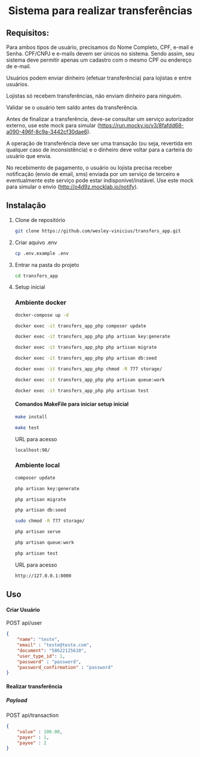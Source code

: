 

<br />
<p align="center">
  <h1 align="center"> Sistema para realizar transferências </h1> 
</p>



<!-- TABLE OF CONTENTS -->


<!-- ABOUT THE PROJECT -->
## Requisitos:

Para ambos tipos de usuário, precisamos do Nome Completo, CPF, e-mail e Senha. CPF/CNPJ e e-mails devem ser únicos no sistema. Sendo assim, seu sistema deve permitir apenas um cadastro com o mesmo CPF ou endereço de e-mail.

Usuários podem enviar dinheiro (efetuar transferência) para lojistas e entre usuários.

Lojistas só recebem transferências, não enviam dinheiro para ninguém.

Validar se o usuário tem saldo antes da transferência.

Antes de finalizar a transferência, deve-se consultar um serviço autorizador externo, use este mock para simular (https://run.mocky.io/v3/8fafdd68-a090-496f-8c9a-3442cf30dae6).

A operação de transferência deve ser uma transação (ou seja, revertida em qualquer caso de inconsistência) e o dinheiro deve voltar para a carteira do usuário que envia.

No recebimento de pagamento, o usuário ou lojista precisa receber notificação (envio de email, sms) enviada por um serviço de terceiro e eventualmente este serviço pode estar indisponível/instável. Use este mock para simular o envio (http://o4d9z.mocklab.io/notify).


## Instalação

1. Clone de repositório
   ```sh
   git clone https://github.com/wesley-vinicius/transfers_app.git
   ```
2. Criar aquivo .env
   ```sh
   cp .env.example .env
   ```
3. Entrar na pasta do projeto
    ```sh
    cd transfers_app
    ```
4. Setup inicial
   ### Ambiente docker
   ```sh
   docker-compose up -d
   ```
     ```sh
   docker exec -it transfers_app_php composer update
   ```
    ```sh
   docker exec -it transfers_app_php php artisan key:generate
   ```
    ```sh
   docker exec -it transfers_app_php php artisan migrate
   ```
   ```sh
   docker exec -it transfers_app_php php artisan db:seed
   ```
   ```sh
   docker exec -it transfers_app_php chmod -R 777 storage/
   ```
   ```sh
   docker exec -it transfers_app_php php artisan queue:work
   ```
   ```sh
   docker exec -it transfers_app_php php artisan test
   ```
   
   #### Comandos MakeFile para iniciar setup inicial
   ```sh
   make install
   ```
   ```sh
   make test
   ```
   URL para acesso
    ```sh
   localhost:98/
   ```
   
   ### Ambiente local
    ```sh
   composer update
   ```
   ```sh
   php artisan key:generate
   ```
   ```sh
   php artisan migrate
   ```
   ```sh
   php artisan db:seed
   ```
    ```sh
   sudo chmod -R 777 storage/
   ```
   ```sh
   php artisan serve
   ```
   ```sh
   php artisan queue:work
   ```
   ```sh
   php artisan test
   ```
   URL para acesso
    ```sh
   http://127.0.0.1:8000
   ```
  
  

<!-- USAGE EXAMPLES -->
## Uso

#### Criar Usuário 
POST api/user

```json
{
    "name": "teste",
    "email" : "teste@teste.com",
    "document": "58622125610",
    "user_type_id": 1,
    "password" : "password",
    "password_confirmation" : "password"
}
```

#### Realizar transferência
##### Payload

POST api/transaction

```json
{
    "value" : 100.00,
    "payer" : 1,
    "payee" : 2
}
```

